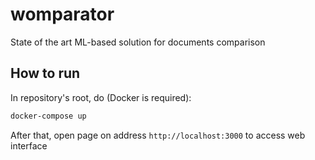 # womparator
State of the art ML-based solution for documents comparison

## How to run
In repository's root, do (Docker is required):
```bash
docker-compose up
```

After that, open page on address `http://localhost:3000` to access web interface
